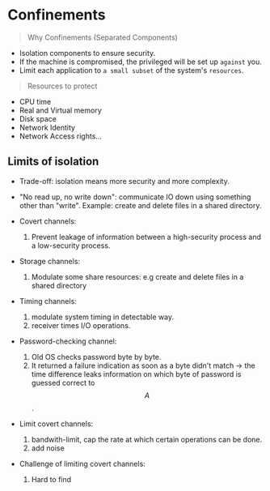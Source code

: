# Confinements

> Why Confinements (Separated Components)
* Isolation components to ensure security. 
* If the machine is compromised, the privileged will be set up `against` you.
* Limit each application to `a small subset` of the system's `resources`.

> Resources to protect
* CPU time
* Real and Virtual memory
* Disk space
* Network Identity
* Network Access rights...

## Limits of isolation
- Trade-off: isolation means more security and more complexity.
- "No read up, no write down": communicate IO down using something other than "write". Example: create and delete files in a shared directory.
- Covert channels:
    1. Prevent leakage of information between a high-security process and a low-security process.

- Storage channels:
    1. Modulate some share resources: e.g create and delete files in a shared directory

- Timing channels:
  1. modulate system timing in detectable way.
  2. receiver times I/O operations.

- Password-checking channel:
  1. Old OS checks password byte by byte.
  2. It returned a failure indication as soon as a byte didn't match -> the time difference leaks information on which byte of password is guessed correct to $$A$$.

- Limit covert channels:
  1. bandwith-limit, cap the rate at which certain operations can be done.
  2. add noise
- Challenge of limiting covert channels:
  1. Hard to find


